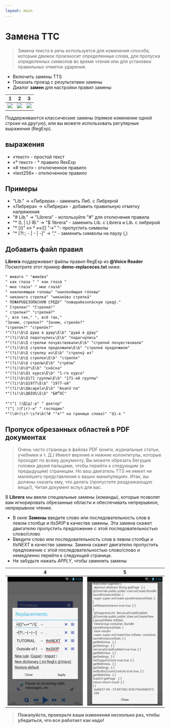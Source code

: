```yaml
---
layout: main
---
```


# Замена ТТС

> Замена текста в речь используется для изменения способа, которым движок произносит определенные слова, для пропуска определенных символов во время чтения или для установки правильных отметок ударения.

* Включить замены TTS
* Показать проезд с результатами замены
* Диалог **замен** для настройки правил замены

|1|2|3|
|-|-|-|
|![](1.png)|![](2.png)|![](3.png)|

Поддерживаются классические замены (прямое изменение одной строки на другую), или вы можете использовать регулярные выражения (RegExp).

## выражения

* «текст» - простой текст
* «* текст» - * правило RexExp
* «# текст» - отключенное правило
* «text256» - отключенное правило

## Примеры

* &quot;Lib.&quot; -&gt; «Либрера» - заменить Либ. с Либрерой
* «Либрера» -&gt; «Либрера» - добавить правильную отметку напряжения
* &quot;# Lib.&quot; -&gt; &quot;Librera&quot; - используйте &quot;#&quot; для отключения правила
* &quot;* (L | L) IB.&quot; -&gt; &quot;$ 1ibrera&quot; - заменить Lib. с Librera и Lib. с либрерой
* &quot;* [()&quot; «» * »«/[] &quot;-&gt;&quot; &quot;- пропустить символы
* &quot;* [?!:; - | - | -]&quot; -&gt; &quot;,&quot; - заменить символы на паузу (,)

## Добавить файл правил

**Librera** поддерживает файлы правил RegExp из **@Voice Reader**
Посмотрите этот пример **demo-replaceces.txt** ниже:

```
" живого " "живо́ва"
" как глаза " " как глаза́ "
" мне глаза" " мне глаза́"
" наклоняющая головы" "наклоня́ющая го́ловы"
" никакого стрелка" "никако́во стрелка́"
" ПОЖАРОБЕЗОПАСНУЮ СРЕДУ" "пожарабезопа́сную среду́."
" Стрелки!" "Стрелки́!"
" стрелки?" "стрелки́?"
", все так," ", всё так,"
"Зачем, стрелок?" "Зачем, стрело́к?"
"стрелок?" "стрело́к?"
*"(?i)\b\Q душа в душу\E\b" "душа́ в ду́шу"
*"(?i)\b\Q подогнулись\E\b" "падагну́лись"
*"(?i)\b\Q стрелки почувствовали\E\b" "стрелки́ почувствовали"
*"(?i)\b\Q стрелки продолжили\E\b" "стрелки́ продолжили"
*"(?i)\b\Q стрелку из\E\b" "стрелку́ из"
*"(?i)\b\Q стрелок\E\b" "стрело́к"
*"(?i)\b\Q стрелы\E\b" "стре́лы"
*"(?i)\b\Q*\E\b" "сно́ска"
*"(?i)\b\Q1 курса\E\b" "1-го курса"
*"(?i)\b\Q171 группы\E\b" "171-ой группы"
*"(?i)\b\Q1977\E\b" "1977-ой"
*"(?i)\b\QAcapela\E\b" "Акапэ́'ла"
*"(?i)\b\QBIOS\E\b" "БИ́“О́С"

*"(^| )(Д|д)-р" " доктор"
"(^| )(Г|г)-н" " господин"
*"(\d+)\s?-\s?я\b(?# ""я"" на границе слова)" "$1-я "
```
## Пропуск обрезанных областей в PDF документах
> Очень часто страницы в файлах PDF (книги, журнальные статьи, учебники и т. Д.) Имеют верхние и нижние колонтитулы, которые проходят по всему документу. Вы можете обрезать бегущие головки двумя пальцами, чтобы перейти к следующим (и предыдущим) страницам. Но ваш двигатель TTS не имеет ни малейшего представления о ваших манипуляциях. Итак, вы должны сказать ему, что делать (пропустите раздражающую вещь!), Читая документ вслух для вас.

В **Librera** мы ввели специальные замены (команды), которые позволят вам игнорировать обрезанные области и обеспечивать непрерывное, непрерывное чтение.
* В окне **Замены** введите слово или последовательность слов в левом столбце и _ttsSKIP_ в качестве замены. Эта замена скажет двигателю пропустить предложение с этой последовательностью слово/слово
* Введите слово или последовательность слов в левом столбце и _ttsNEXT_ в качестве замены. Замена скажет двигателю пропустить предложение с этой последовательностью слово/слово и немедленно перейти к следующей странице.
* Не забудьте нажать _APPLY_, чтобы заменить замены

|4|5|
|-|-|
|![](4.png)|![](5.png)|

> **Пожалуйста, проверьте ваши изменения несколько раз, чтобы убедиться, что все работает как надо!**
